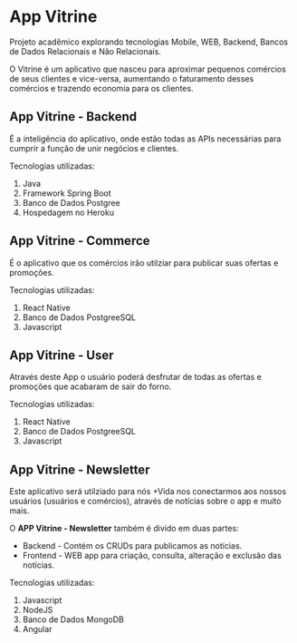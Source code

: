 # App Vitrine

Projeto acadêmico explorando tecnologias Mobile, WEB, Backend, Bancos de Dados Relacionais e Não Relacionais.

O Vitrine é um aplicativo que nasceu para aproximar pequenos comércios de seus clientes e vice-versa, aumentando o faturamento desses comércios e trazendo economia para os clientes.

## App Vitrine - Backend
É a inteligência do aplicativo, onde estão todas as APIs necessárias para cumprir a função de unir negócios e clientes.

Tecnologias utilizadas:
1. Java
2. Framework Spring Boot
3. Banco de Dados Postgree
4. Hospedagem no Heroku

## App Vitrine - Commerce
É o aplicativo que os comércios irão utilziar para publicar suas ofertas e promoções.

Tecnologias utilizadas:
1. React Native
2. Banco de Dados PostgreeSQL
3. Javascript

## App Vitrine - User
Através deste App o usuário poderá desfrutar de todas as ofertas e promoções que acabaram de sair do forno.

Tecnologias utilizadas:
1. React Native
2. Banco de Dados PostgreeSQL
3. Javascript

## App Vitrine - Newsletter
Este aplicativo será utilziado para nós +Vida nos conectarmos aos nossos usuários (usuários e comércios), através de notícias sobre o app e muito mais.

O **APP Vitrine - Newsletter** também é divido em duas partes:

- Backend  - Contém os CRUDs para publicamos as notícias.
- Frontend - WEB app para criação, consulta, alteração e exclusão das notícias.

Tecnologias utilizadas:
1. Javascript
2. NodeJS
4. Banco de Dados MongoDB
5. Angular

